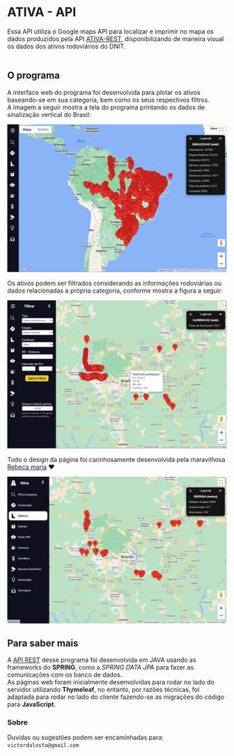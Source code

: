 # ATIVA - API
Essa API utiliza o Google maps API para localizar e imprimir no mapa os dados produzidos pela API [ATIVA-REST](https://github.com/victordalosto/ATIVA-REST/), disponibilizando de maneira visual os dados dos ativos rodoviários do DNIT. <br/><br/>

## O programa
A interface web do programa foi desenvolvida para plotar os ativos baseando-se em sua categoria, bem como os seus respectivos filtros. <br/>
A imagem a seguir mostra a tela do programa printando os dados de sinalização vertical do Brasil:

![tela-inicial](https://github.com/victordalosto/ATIVA-API/blob/master/documentation/assets/figura1-TelaPrincipal.PNG?raw=true)

Os ativos podem ser filtrados considerando as informações rodoviárias ou dados relacionadas a própria categoria, conforme mostra a figura a seguir:

![tela-filtro](https://github.com/victordalosto/ATIVA-API/blob/master/documentation/assets/figura2-TelaFiltro.PNG?raw=true)

Todo o design da página foi carinhosamente desenvolvida pela maravilhosa [Rebeca maria](https://www.linkedin.com/in/rebeca-maria-b977951a6/) :heart:

![tela-menu](https://github.com/victordalosto/ATIVA-API/blob/master/documentation/assets/figura3-TelaMenu.PNG?raw=true)



## Para saber mais
A [API REST](https://github.com/victordalosto/ATIVA-REST/) desse programa foi desenvolvida em JAVA usando as frameworks do **SPRING**, como a *SPRING DATA JPA* para fazer as comunicações com os banco de dados. <br/>
As páginas web foram inicialmente desenvolvidas para rodar no lado do servidor utilizando **Thymeleaf**, no entanto, por razões técnicas, foi adaptada para rodar no lado do cliente fazendo-se as migrações do código para **JavaScript**.

### Sobre
Duvidas ou sugestões podem ser encaminhadas para: `victordalosto@gmail.com`
